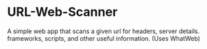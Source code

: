 # URL-Web-Scanner
A simple web app that scans a given url for headers, server details. frameworks, scripts, and other useful information.  (Uses WhatWeb)
